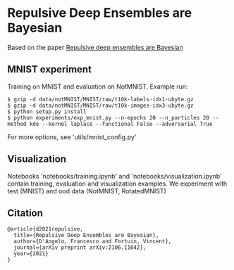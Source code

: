 # Repulsive Deep Ensembles are Bayesian
Based on the paper [Repulsive deep ensembles are Bayesian](https://proceedings.neurips.cc/paper/2021/hash/1c63926ebcabda26b5cdb31b5cc91efb-Abstract.html)

## MNIST experiment

Training on MNIST and evaluation on NotMNIST. Example run:

```console
$ gzip -d data/notMNIST/MNIST/raw/t10k-labels-idx1-ubyte.gz
$ gzip -d data/notMNIST/MNIST/raw/t10k-images-idx3-ubyte.gz
$ python setup.py install
$ python experiments/exp_mnist.py --n-epochs 20 --n_particles 20 --method kde --kernel laplace --functional False --adversarial True
```
For more options, see 'utils/mnist_config.py'

## Visualization

Notebooks 'notebooks/training.ipynb' and 'notebooks/visualization.ipynb' contain training, evaluation and visualization examples. We experiment with test (MNIST) and ood data (NotMNIST, RotatedMNIST) 

## Citation
```
@article{d2021repulsive,
  title={Repulsive Deep Ensembles are Bayesian},
  author={D'Angelo, Francesco and Fortuin, Vincent},
  journal={arXiv preprint arXiv:2106.11642},
  year={2021}
}
```

